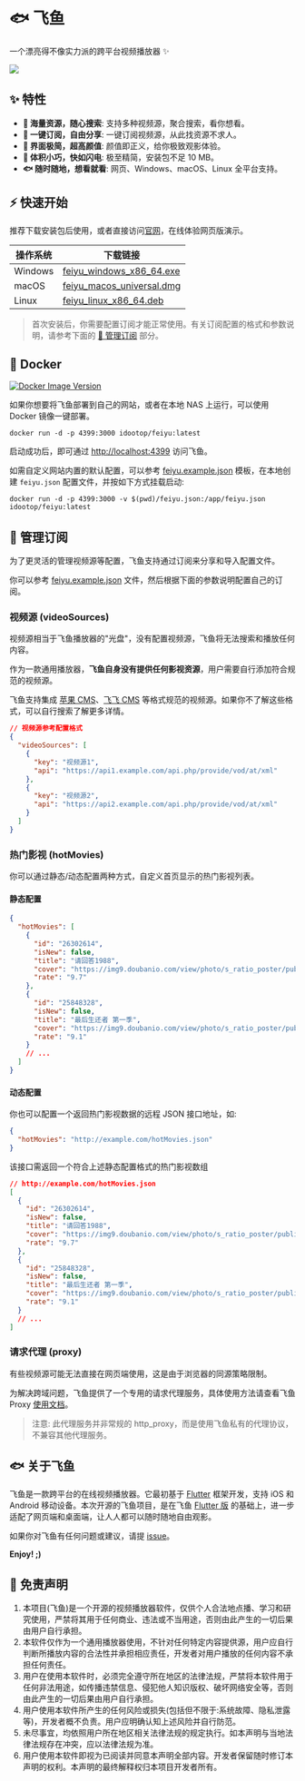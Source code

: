 # 🐟 飞鱼

一个漂亮得不像实力派的跨平台视频播放器 ✨

![](https://github.com/idootop/feiyu-player/raw/main/screenshots/play.webp)

## ✨ 特性

- **🐳 海量资源，随心搜索**: 支持多种视频源，聚合搜索，看你想看。
- **🦀 一键订阅，自由分享**: 一键订阅视频源，从此找资源不求人。
- **🦋 界面极简，超高颜值**: 颜值即正义，给你极致观影体验。
- **🦄 体积小巧，快如闪电**: 极至精简，安装包不足 10 MB。
- **🐟 随时随地，想看就看**: 网页、Windows、macOS、Linux 全平台支持。

## ⚡️ 快速开始

推荐下载安装包后使用，或者直接访问[官网](https://feiyu-player.xbox.work)，在线体验网页版演示。

| 操作系统 | 下载链接                                                                                                                |
| -------- | ----------------------------------------------------------------------------------------------------------------------- |
| Windows  | [feiyu_windows_x86_64.exe](https://github.com/idootop/feiyu-player/releases/download/latest/feiyu_windows_x86_64.exe)   |
| macOS    | [feiyu_macos_universal.dmg](https://github.com/idootop/feiyu-player/releases/download/latest/feiyu_macos_universal.dmg) |
| Linux    | [feiyu_linux_x86_64.deb](https://github.com/idootop/feiyu-player/releases/download/latest/feiyu_linux_x86_64.deb)       |

> 首次安装后，你需要配置订阅才能正常使用。有关订阅配置的格式和参数说明，请参考下面的 [📖 管理订阅](https://github.com/idootop/feiyu-player?tab=readme-ov-file#-%E7%AE%A1%E7%90%86%E8%AE%A2%E9%98%85) 部分。

## 🐳 Docker

[![Docker Image Version](https://img.shields.io/docker/v/idootop/feiyu?color=%23086DCD&label=docker%20image)](https://hub.docker.com/r/idootop/feiyu)

如果你想要将飞鱼部署到自己的网站，或者在本地 NAS 上运行，可以使用 Docker 镜像一键部署。

```shell
docker run -d -p 4399:3000 idootop/feiyu:latest
```

启动成功后，即可通过 [http://localhost:4399](http://localhost:4399) 访问飞鱼。

如需自定义网站内置的默认配置，可以参考 [feiyu.example.json](https://github.com/idootop/feiyu-player/blob/main/feiyu.example.json) 模板，在本地创建 `feiyu.json` 配置文件，并按如下方式挂载启动:

```shell
docker run -d -p 4399:3000 -v $(pwd)/feiyu.json:/app/feiyu.json idootop/feiyu:latest
```

## 📖 管理订阅

为了更灵活的管理视频源等配置，飞鱼支持通过订阅来分享和导入配置文件。

你可以参考 [feiyu.example.json](https://github.com/idootop/feiyu-player/blob/main/feiyu.example.json) 文件，然后根据下面的参数说明配置自己的订阅。

### 视频源 (videoSources)

视频源相当于飞鱼播放器的"光盘"，没有配置视频源，飞鱼将无法搜索和播放任何内容。

作为一款通用播放器，**飞鱼自身没有提供任何影视资源**，用户需要自行添加符合规范的视频源。

飞鱼支持集成 [苹果 CMS](https://magicblack.github.io/)、[飞飞 CMS](https://www.feifeicms.org/) 等格式规范的视频源。如果你不了解这些格式，可以自行搜索了解更多详情。

```json
// 视频源参考配置格式
{
  "videoSources": [
    {
      "key": "视频源1",
      "api": "https://api1.example.com/api.php/provide/vod/at/xml"
    },
    {
      "key": "视频源2",
      "api": "https://api2.example.com/api.php/provide/vod/at/xml"
    }
  ]
}
```

### 热门影视 (hotMovies)

你可以通过静态/动态配置两种方式，自定义首页显示的热门影视列表。

#### 静态配置

```json
{
  "hotMovies": [
    {
      "id": "26302614",
      "isNew": false,
      "title": "请回答1988",
      "cover": "https://img9.doubanio.com/view/photo/s_ratio_poster/public/p2272563445.jpg",
      "rate": "9.7"
    },
    {
      "id": "25848328",
      "isNew": false,
      "title": "最后生还者 第一季",
      "cover": "https://img9.doubanio.com/view/photo/s_ratio_poster/public/p2884221114.jpg",
      "rate": "9.1"
    }
    // ...
  ]
}
```

#### 动态配置

你也可以配置一个返回热门影视数据的远程 JSON 接口地址，如:

```json
{
  "hotMovies": "http://example.com/hotMovies.json"
}
```

该接口需返回一个符合上述静态配置格式的热门影视数组

```json
// http://example.com/hotMovies.json
[
  {
    "id": "26302614",
    "isNew": false,
    "title": "请回答1988",
    "cover": "https://img9.doubanio.com/view/photo/s_ratio_poster/public/p2272563445.jpg",
    "rate": "9.7"
  },
  {
    "id": "25848328",
    "isNew": false,
    "title": "最后生还者 第一季",
    "cover": "https://img9.doubanio.com/view/photo/s_ratio_poster/public/p2884221114.jpg",
    "rate": "9.1"
  }
  // ...
]
```

### 请求代理 (proxy)

有些视频源可能无法直接在网页端使用，这是由于浏览器的同源策略限制。

为解决跨域问题，飞鱼提供了一个专用的请求代理服务，具体使用方法请查看飞鱼 Proxy [使用文档](https://github.com/idootop/feiyu-player/blob/main/packages/feiyu-proxy/README.md)。

> 注意: 此代理服务并非常规的 http_proxy，而是使用飞鱼私有的代理协议，不兼容其他代理服务。

## 🐟 关于飞鱼

飞鱼是一款跨平台的在线视频播放器。它最初基于 [Flutter](https://flutter.dev/) 框架开发，支持 iOS 和 Android 移动设备。本次开源的飞鱼项目，是在飞鱼 [Flutter 版](https://github.com/idootop/feiyu_flutter) 的基础上，进一步适配了网页端和桌面端，让人人都可以随时随地自由观影。

如果你对飞鱼有任何问题或建议，请提 [issue](https://github.com/idootop/feiyu-player/issues)。

**Enjoy! ;)**

## 🚨 免责声明

1. 本项目(飞鱼)是一个开源的视频播放器软件，仅供个人合法地点播、学习和研究使用，严禁将其用于任何商业、违法或不当用途，否则由此产生的一切后果由用户自行承担。
2. 本软件仅作为一个通用播放器使用，不针对任何特定内容提供源，用户应自行判断所播放内容的合法性并承担相应责任，开发者对用户播放的任何内容不承担任何责任。
3. 用户在使用本软件时，必须完全遵守所在地区的法律法规，严禁将本软件用于任何非法用途，如传播违禁信息、侵犯他人知识版权、破坏网络安全等，否则由此产生的一切后果由用户自行承担。
4. 用户使用本软件所产生的任何风险或损失(包括但不限于:系统故障、隐私泄露等)，开发者概不负责。用户应明确认知上述风险并自行防范。
5. 未尽事宜，均依照用户所在地区相关法律法规的规定执行。如本声明与当地法律法规存在冲突，应以法律法规为准。
6. 用户使用本软件即视为已阅读并同意本声明全部内容。开发者保留随时修订本声明的权利。本声明的最终解释权归本项目开发者所有。
